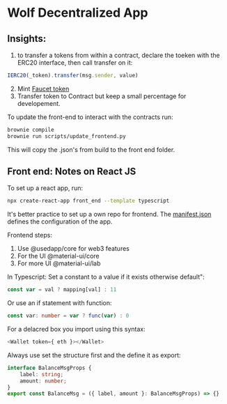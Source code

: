# Wolf Decentralized App


## Insights:

1. to transfer a tokens from within a contract, declare the toeken with the ERC20 interface, then call transfer on it:
```ts
IERC20(_token).transfer(msg.sender, value)
```
2. Mint [Faucet token](https://erc20faucet.com/)
3. Transfer token to Contract but keep a small percentage for developement.


To update the front-end to interact with the contracts run:
```bash
brownie compile
brownie run scripts/update_frontend.py
```
This will copy the .json's from build to the front end folder.


## Front end: Notes on React JS

To set up a react app, run:
```bash
npx create-react-app front_end --template typescript
```
It's better practice to set up a own repo for frontend.
The [manifest.json](./front_end/public/manifest.json) defines the configuration of the app. 

Frontend steps:
1. Use @usedapp/core for web3 features
2. For the UI @material-ui/core
3. For more UI @material-ui/lab

In Typescript:
Set a constant to a value if it exists otherwise default":
```ts
const var = val ? mapping[val] : 11
```

Or use an if statement with function:
```ts
const var: number = var ? func(var) : 0
```

For a delacred box you import using this syntax:
```ts
<Wallet token={ eth }></Wallet>
```

Always use set the structure first and the define it as export:
```ts
interface BalanceMsgProps {
    label: string;
    amount: number;
}
export const BalanceMsg = ({ label, amount }: BalanceMsgProps) => {}
```